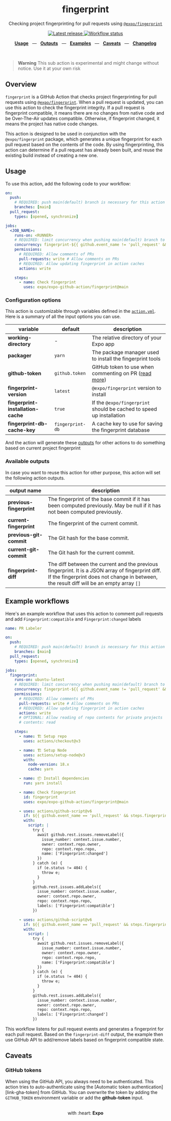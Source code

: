<div align="center">
  <h1>fingerprint</h1>
  <p>Checking project fingerprinting for pull requests using <a href="https://www.npmjs.com/package/@expo/fingerprint"><code>@expo/fingerprint</code></a></p>
</div>

<p align="center">
  <a href="https://github.com/expo/expo-github-action/releases" title="Latest release">
    <picture>
      <source media="(prefers-color-scheme: dark)" srcset="https://img.shields.io/github/package-json/v/expo/expo-github-action?style=flat-square&color=0366D6&labelColor=49505A">
      <img alt="Latest release" src="https://img.shields.io/github/package-json/v/expo/expo-github-action?style=flat-square&color=0366D6&labelColor=D1D5DA" />
    </picture>
  </a>
  <a href="https://github.com/expo/expo-github-action/actions" title="Workflow status">
    <picture>
      <source media="(prefers-color-scheme: dark)" srcset="https://img.shields.io/github/actions/workflow/status/expo/expo-github-action/test.yml?branch=main&style=flat-square&labelColor=49505A">
      <img alt="Workflow status" src="https://img.shields.io/github/actions/workflow/status/expo/expo-github-action/test.yml?branch=main&style=flat-square&labelColor=D1D5DA" />
    </picture>
  </a>
</p>

<p align="center">
  <a href="#usage"><b>Usage</b></a>
  &nbsp;&nbsp;&mdash;&nbsp;&nbsp;
  <a href="#available-outputs"><b>Outputs</b></a>
  &nbsp;&nbsp;&mdash;&nbsp;&nbsp;
  <a href="#example-workflows"><b>Examples</b></a>
  &nbsp;&nbsp;&mdash;&nbsp;&nbsp;
  <a href="#caveats"><b>Caveats</b></a>
  &nbsp;&nbsp;&mdash;&nbsp;&nbsp;
  <a href="https://github.com/expo/expo-github-action/blob/main/CHANGELOG.md"><b>Changelog</b></a>
</p>

<br />

> **Warning**
> This sub action is experimental and might change without notice. Use it at your own risk

## Overview

`fingerprint` is a GitHub Action that checks project fingerprinting for pull requests using [`@expo/fingerprint`](https://www.npmjs.com/package/@expo/fingerprint). When a pull request is updated, you can use this action to check the fingerprint integrity. If a pull request is fingerprint compatible, it means there are no changes from native code and be Over-The-Air updates compatible. Otherwise, if fingerprint changed, it means the project has native code changes.

This action is designed to be used in conjunction with the `@expo/fingerprint` package, which generates a unique fingerprint for each pull request based on the contents of the code. By using fingerprinting, this action can determine if a pull request has already been built, and reuse the existing build instead of creating a new one.

## Usage

To use this action, add the following code to your workflow:

```yaml
on:
  push:
    # REQUIRED: push main(default) branch is necessary for this action to update its fingerprint database
    branches: [main]
  pull_request:
    types: [opened, synchronize]

jobs:
  <JOB_NAME>:
    runs-on: <RUNNER>
    # REQUIRED: limit concurrency when pushing main(default) branch to prevent conflict for this action to update its fingerprint database
    concurrency: fingerprint-${{ github.event_name != 'pull_request' && 'main' || github.run_id }}
    permissions:
      # REQUIRED: Allow comments of PRs
      pull-requests: write # Allow comments on PRs
      # REQUIRED: Allow updating fingerprint in action caches
      actions: write

    steps:
      - name: Check fingerprint
        uses: expo/expo-github-action/fingerprint@main
```

### Configuration options

This action is customizable through variables defined in the [`action.yml`](action.yml).
Here is a summary of all the input options you can use.

| variable                           | default          | description                                                             |
| ---------------------------------- | ---------------- | ----------------------------------------------------------------------- |
| **working-directory**              | -                | The relative directory of your Expo app                                 |
| **packager**                       | `yarn`         | The package manager used to install the fingerprint tools               |
| **github-token**                   | `github.token`   | GitHub token to use when commenting on PR ([read more](#github-tokens)) |
| **fingerprint-version**            | `latest`         | `@expo/fingerprint` version to install                                  |
| **fingerprint-installation-cache** | `true`           | If the `@expo/fingerprint` should be cached to speed up installation    |
| **fingerprint-db-cache-key**       | `fingerprint-db` | A cache key to use for saving the fingerprint database                  |

And the action will generate these [outputs](#available-outputs) for other actions to do something based on current project fingerprint

### Available outputs

In case you want to reuse this action for other purpose, this action will set the following action outputs.

| output name              | description                                                                                                                                                                                   |
| ------------------------ | --------------------------------------------------------------------------------------------------------------------------------------------------------------------------------------------- |
| **previous-fingerprint** | The fingerprint of the base commit if it has been computed previously. May be null if it has not been computed previously.                                                                    |
| **current-fingerprint**  | The fingerprint of the current commit.                                                                                                                                                        |
| **previous-git-commit**  | The Git hash for the base commit.                                                                                                                                                             |
| **current-git-commit**   | The Git hash for the current commit.                                                                                                                                                          |
| **fingerprint-diff**     | The diff between the current and the previous fingerprint. It is a JSON array of fingerprint diff. If the fingerprint does not change in between, the result diff will be an empty array `[]` |

## Example workflows

Here's an example workflow that uses this action to comment pull requests and add `Fingerprint:compatible` and `Fingerprint:changed` labels

```yaml
name: PR Labeler

on:
  push:
    # REQUIRED: push main(default) branch is necessary for this action to update its fingerprint database
    branches: [main]
  pull_request:
    types: [opened, synchronize]

jobs:
  fingerprint:
    runs-on: ubuntu-latest
    # REQUIRED: limit concurrency when pushing main(default) branch to prevent conflict for this action to update its fingerprint database
    concurrency: fingerprint-${{ github.event_name != 'pull_request' && 'main' || github.run_id }}
    permissions:
      # REQUIRED: Allow comments of PRs
      pull-requests: write # Allow comments on PRs
      # REQUIRED: Allow updating fingerprint in action caches
      actions: write
      # OPTIONAL: Allow reading of repo contents for private projects
      # contents: read

    steps:
      - name: 🏗 Setup repo
        uses: actions/checkout@v3

      - name: 🏗 Setup Node
        uses: actions/setup-node@v3
        with:
          node-version: 18.x
          cache: yarn

      - name: 📦 Install dependencies
        run: yarn install

      - name: Check fingerprint
        id: fingerprint
        uses: expo/expo-github-action/fingerprint@main

      - uses: actions/github-script@v6
        if: ${{ github.event_name == 'pull_request' && steps.fingerprint.outputs.fingerprint-diff == '[]' }}
        with:
          script: |
            try {
              await github.rest.issues.removeLabel({
                issue_number: context.issue.number,
                owner: context.repo.owner,
                repo: context.repo.repo,
                name: ['Fingerprint:changed']
              })
            } catch (e) {
              if (e.status != 404) {
                throw e;
              }
            }
            github.rest.issues.addLabels({
              issue_number: context.issue.number,
              owner: context.repo.owner,
              repo: context.repo.repo,
              labels: ['Fingerprint:compatible']
            })

      - uses: actions/github-script@v6
        if: ${{ github.event_name == 'pull_request' && steps.fingerprint.outputs.fingerprint-diff != '[]' }}
        with:
          script: |
            try {
              await github.rest.issues.removeLabel({
                issue_number: context.issue.number,
                owner: context.repo.owner,
                repo: context.repo.repo,
                name: ['Fingerprint:compatible']
              })
            } catch (e) {
              if (e.status != 404) {
                throw e;
              }
            }
            github.rest.issues.addLabels({
              issue_number: context.issue.number,
              owner: context.repo.owner,
              repo: context.repo.repo,
              labels: ['Fingerprint:changed']
            })
```

This workflow listens for pull request events and generates a fingerprint for each pull request. Based on the `fingerprint-diff` output, the example then use GitHub API to add/remove labels based on fingerprint compatible state.

## Caveats

### GitHub tokens

When using the GitHub API, you always need to be authenticated.
This action tries to auto-authenticate using the [Automatic token authentication][link-gha-token] from GitHub.
You can overwrite the token by adding the `GITHUB_TOKEN` environment variable or add the **github-token** input.

<div align="center">
  <br />
  with :heart:&nbsp;<strong>Expo</strong>
  <br />
</div>
